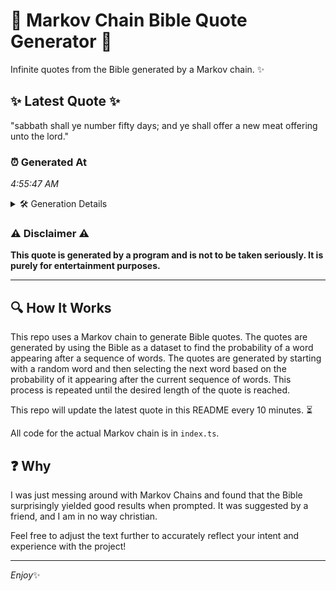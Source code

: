 # 📖 Markov Chain Bible Quote Generator 📖

Infinite quotes from the Bible generated by a Markov chain. ✨

## ✨ Latest Quote ✨
"sabbath shall ye number fifty days; and ye shall offer a new meat offering unto the lord."

### ⏰ Generated At
*4:55:47 AM*

<details>
    <summary>🛠️ Generation Details</summary>
    <p>
        <strong>🌱 Seed:</strong> sabbath<br>
        <strong>🔄 Iterations:</strong> 16<br>
        <strong>📜 Context History:</strong><br>[ sabbath ]: shall<br>[ sabbath, shall ]: ye<br>[ sabbath, shall, ye ]: number<br>[ sabbath, shall, ye, number ]: fifty<br>[ sabbath, shall, ye, number, fifty ]: days;<br>[ sabbath, shall, ye, number, fifty, days; ]: and<br>[ shall, ye, number, fifty, days;, and ]: ye<br>[ ye, number, fifty, days;, and, ye ]: shall<br>[ number, fifty, days;, and, ye, shall ]: offer<br>[ fifty, days;, and, ye, shall, offer ]: a<br>[ days;, and, ye, shall, offer, a ]: new<br>[ and, ye, shall, offer, a, new ]: meat<br>[ ye, shall, offer, a, new, meat ]: offering<br>[ shall, offer, a, new, meat, offering ]: unto<br>[ offer, a, new, meat, offering, unto ]: the<br>[ a, new, meat, offering, unto, the ]: lord.<br>
    </p>
</details>

### ⚠️ Disclaimer ⚠️
**This quote is generated by a program and is not to be taken seriously. It is purely for entertainment purposes.**

---

## 🔍 How It Works

This repo uses a Markov chain to generate Bible quotes. The quotes are generated by using the Bible as a dataset to find the probability of a word appearing after a sequence of words. The quotes are generated by starting with a random word and then selecting the next word based on the probability of it appearing after the current sequence of words. This process is repeated until the desired length of the quote is reached.

This repo will update the latest quote in this README every 10 minutes. ⏳

All code for the actual Markov chain is in `index.ts`.

## ❓ Why

I was just messing around with Markov Chains and found that the Bible surprisingly yielded good results when prompted. 
It was suggested by a friend, and I am in no way christian.

Feel free to adjust the text further to accurately reflect your intent and experience with the project!

---

*Enjoy*✨

